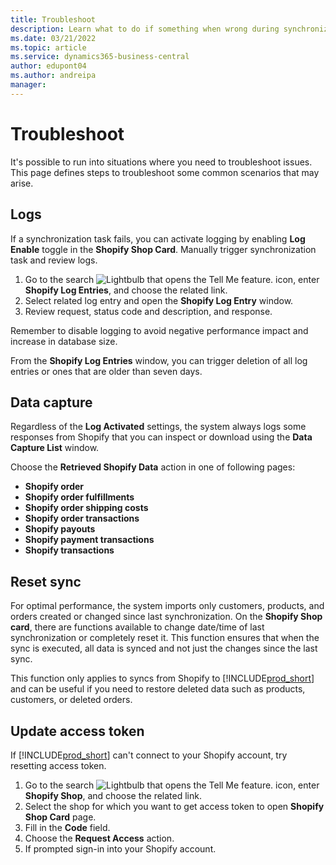 ```yaml
---
title: Troubleshoot
description: Learn what to do if something when wrong during synchronization of data between Shopify and Business Central
ms.date: 03/21/2022
ms.topic: article
ms.service: dynamics365-business-central
author: edupont04
ms.author: andreipa
manager: 
---
```



# Troubleshoot

It's possible to run into situations where you need to troubleshoot issues. This page defines steps to troubleshoot some common scenarios that may arise.

## Logs

If a synchronization task fails, you can activate logging by enabling **Log Enable** toggle in the **Shopify Shop Card**. Manually trigger synchronization task and review logs.

1. Go to the search ![Lightbulb that opens the Tell Me feature.](../media/ui-search/search_small.png "Tell me what you want to do") icon, enter **Shopify Log Entries**, and choose the related link.
2. Select related log entry and open the **Shopify Log Entry** window.
3. Review request, status code and description, and response.

Remember to disable logging to avoid negative performance impact and increase in database size.

From the **Shopify Log Entries** window, you can trigger deletion of all log entries or ones that are older than seven days.

## Data capture

Regardless of the **Log Activated** settings, the system always logs some responses from Shopify that you can inspect or download using the **Data Capture List** window.

Choose the **Retrieved Shopify Data** action in one of following pages:

- **Shopify order**
- **Shopify order fulfillments**
- **Shopify order shipping costs**
- **Shopify order transactions**
- **Shopify payouts**
- **Shopify payment transactions**
- **Shopify transactions**

## Reset sync

For optimal performance, the system imports only customers, products, and orders created or changed since last synchronization. On the **Shopify Shop card**, there are functions available to change date/time of last synchronization or completely reset it. This function ensures that when the sync is executed, all data is synced and not just the changes since the last sync.

This function only applies to syncs from Shopify to [!INCLUDE[prod_short](../includes/prod_short.md)] and can be useful if you need to restore deleted data such as products, customers, or deleted orders.

## Update access token

If [!INCLUDE[prod_short](../includes/prod_short.md)] can't connect to your Shopify account, try resetting access token.

1. Go to the search ![Lightbulb that opens the Tell Me feature.](../media/ui-search/search_small.png "Tell me what you want to do") icon, enter **Shopify Shop**, and choose the related link.
2. Select the shop for which you want to get access token to open **Shopify Shop Card** page.
3. Fill in the **Code** field.  
4. Choose the **Request Access** action.
5. If prompted sign-in into your Shopify account.

